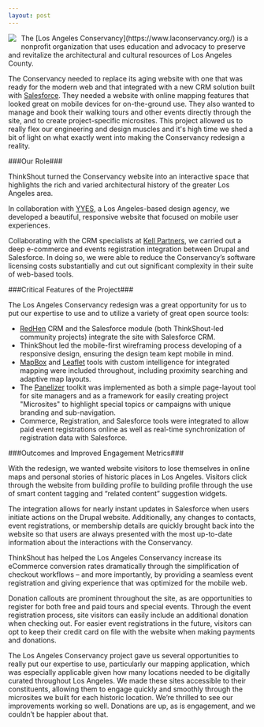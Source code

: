 ```yaml
---
layout: post
---
```

<img src="https://www.laconservancy.org/profiles/la_conservancy/themes/custom/lac/logo.png" style="float:left; margin: 0 10px 10px 0" />
The [Los Angeles Conservancy](https://www.laconservancy.org/) is a nonprofit organization that uses education and advocacy to preserve and revitalize the architectural and cultural resources of Los Angeles County.

The Conservancy needed to replace its aging website with one that was ready for the modern web and that integrated with a new CRM solution built with [Salesforce](http://www.salesforce.com). They needed a website with online mapping features that looked great on mobile devices for on-the-ground use. They also wanted to manage and book their walking tours and other events directly through the site, and to create project-specific microsites. This project allowed us to really flex our engineering and design muscles and it's high time we shed a bit of light on what exactly went into making the Conservancy redesign a reality.

###Our Role###

ThinkShout turned the Conservancy website into an interactive space that highlights the rich and varied architectural history of the greater Los Angeles area.

In collaboration with [YYES](http://www.yyes.org), a Los Angeles-based design agency, we developed a beautiful, responsive website that focused on mobile user experiences.

Collaborating with the CRM specialists at [Kell Partners](http://www.kellpartners.com/), we carried out a deep e-commerce and events registration integration between Drupal and Salesforce. In doing so, we were able to reduce the Conservancy’s software licensing costs substantially and cut out significant complexity in their suite of web-based tools. 

###Critical Features of the Project###

The Los Angeles Conservancy redesign was a great opportunity for us to put our expertise to use and to utilize a variety of great open source tools:

* [RedHen](http://redhencrm.com/) CRM and the Salesforce module (both ThinkShout-led community projects) integrate the site with Salesforce CRM.
* ThinkShout led the mobile-first wireframing process developing of a responsive design, ensuring the design team kept mobile in mind.
* [MapBox](https://www.mapbox.com/) and [Leaflet](http://leafletjs.com/) tools with custom intelligence for integrated mapping were included throughout, including proximity searching and adaptive map layouts.
* The [Panelizer](https://drupal.org/project/panelizer) toolkit was implemented as both a simple page-layout tool for site managers and as a framework for easily creating project "Microsites" to highlight special topics or campaigns with unique branding and sub-navigation.
* Commerce, Registration, and Salesforce tools were integrated to allow paid event registrations online as well as real-time synchronization of registration data with Salesforce.

###Outcomes and Improved Engagement Metrics###

With the redesign, we wanted website visitors to lose themselves in online maps and personal stories of historic places in Los Angeles. Visitors click through the website from building profile to building profile through the use of smart content tagging and “related content” suggestion widgets.

The integration allows for nearly instant updates in Salesforce when users initiate actions on the Drupal website. Additionally, any changes to contacts, event registrations, or membership details are quickly brought back into the website so that users are always presented with the most up-to-date information about the interactions with the Conservancy. 

ThinkShout has helped the Los Angeles Conservancy increase its eCommerce conversion rates dramatically through the simplification of checkout workflows – and more importantly, by providing a seamless event registration and giving experience that was optimized for the mobile web.

Donation callouts are prominent throughout the site, as are opportunities to register for both free and paid tours and special events. Through the event registration process, site visitors can easily include an additional donation when checking out. For easier event registrations in the future, visitors can opt to keep their credit card on file with the website when making payments and donations.

The Los Angeles Conservancy project gave us several opportunities to really put our expertise to use, particularly our mapping application, which was especially applicable given how many locations needed to be digitally curated throughout Los Angeles. We made these sites accessible to their constituents, allowing them to engage quickly and smoothly through the microsites we built for each historic location. We’re thrilled to see our improvements working so well. Donations are up, as is engagement, and we couldn’t be happier about that.
